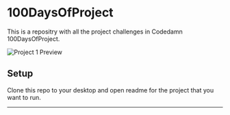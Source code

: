 # 100DaysOfProject


This is a repositry with all the project challenges in Codedamn 100DaysOfProject.

![Project 1 Preview](http://imgur.com/a/zzADCok)

## Setup
Clone this repo to your desktop and open readme for the project that you want to run.

---
